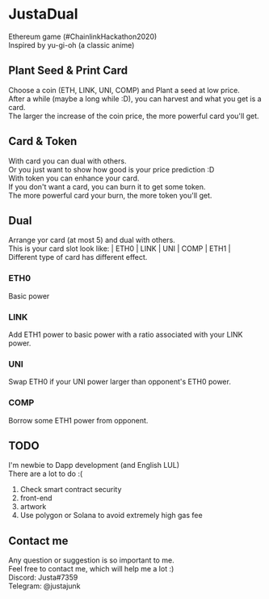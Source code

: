 # JustaDual
Ethereum game (#ChainlinkHackathon2020)  
Inspired by yu-gi-oh (a classic anime)

## Plant Seed & Print Card
Choose a coin (ETH, LINK, UNI, COMP) and Plant a seed at low price.  
After a while (maybe a long while :D), you can harvest and what you get is a card.  
The larger the increase of the coin price, the more powerful card you'll get.  

## Card & Token
With card you can dual with others.  
Or you just want to show how good is your price prediction :D  
With token you can enhance your card.  
If you don't want a card, you can burn it to get some token.  
The more powerful card your burn, the more token you'll get.  

## Dual
Arrange yor card (at most 5) and dual with others.  
This is your card slot look like: | ETH0 | LINK | UNI | COMP | ETH1 |  
Different type of card has different effect.  
### ETH0
Basic power  
### LINK
Add ETH1 power to basic power with a ratio associated with your LINK power.  
### UNI
Swap ETH0 if your UNI power larger than opponent's ETH0 power.  
### COMP
Borrow some ETH1 power from opponent.  

## TODO
I'm newbie to Dapp development (and English LUL)  
There are a lot to do :(  
1. Check smart contract security  
2. front-end  
3. artwork  
4. Use polygon or Solana to avoid extremely high gas fee  

## Contact me  
Any question or suggestion is so important to me.  
Feel free to contact me, which will help me a lot :)  
Discord: Justa#7359  
Telegram: @justajunk  
